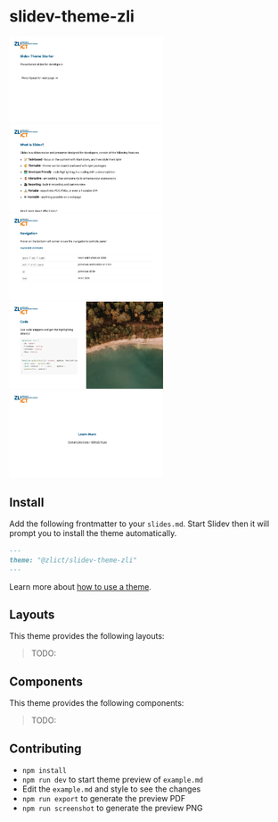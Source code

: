 # slidev-theme-zli

<img src="./example-export/001.png" width="276" float="left">
<img src="./example-export/002.png" width="276" float="left">
<img src="./example-export/003.png" width="276" float="left">
<img src="./example-export/004.png" width="276" float="left">
<img src="./example-export/005.png" width="276" float="left">

## Install

Add the following frontmatter to your `slides.md`. Start Slidev then it will prompt you to install the theme automatically.

```markdown
---
theme: "@zlict/slidev-theme-zli"
---
```

Learn more about [how to use a theme](https://sli.dev/themes/use).

## Layouts

This theme provides the following layouts:

> TODO:

## Components

This theme provides the following components:

> TODO:

## Contributing

- `npm install`
- `npm run dev` to start theme preview of `example.md`
- Edit the `example.md` and style to see the changes
- `npm run export` to generate the preview PDF
- `npm run screenshot` to generate the preview PNG
